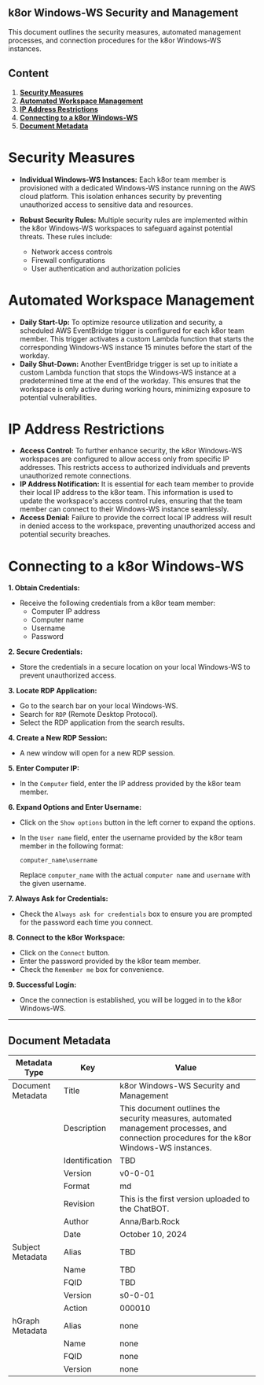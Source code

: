 ## k8or Windows-WS Security and Management

This document outlines the security measures, automated management processes, and connection procedures for the k8or Windows-WS instances.

## Content

1. **[Security Measures](#Security-Measures)**
2. **[Automated Workspace Management](#Automated-Workspace-Management)**
3. **[IP Address Restrictions](#IP-Address-Restrictions)**
4. **[Connecting to a k8or Windows-WS](#Connecting-to-a-k8or-Windows-WS)**
5. **[Document Metadata](#Document-Metadata)**

<h1 id="Security-Measures">Security Measures</h1>

* **Individual Windows-WS Instances:** Each k8or team member is provisioned with a dedicated Windows-WS instance running on the AWS cloud platform. This isolation enhances security by preventing unauthorized access to sensitive data and resources.
* **Robust Security Rules:** Multiple security rules are implemented within the k8or Windows-WS workspaces to safeguard against potential threats. These rules include:

  * Network access controls
  * Firewall configurations
  * User authentication and authorization policies

<h1 id="Automated-Workspace-Management">Automated Workspace Management</h1>

* **Daily Start-Up:** To optimize resource utilization and security, a scheduled AWS EventBridge trigger is configured for each k8or team member. This trigger activates a custom Lambda function that starts the corresponding Windows-WS instance 15 minutes before the start of the workday.
* **Daily Shut-Down:** Another EventBridge trigger is set up to initiate a custom Lambda function that stops the Windows-WS instance at a predetermined time at the end of the workday. This ensures that the workspace is only active during working hours, minimizing exposure to potential vulnerabilities.

<h1 id="IP-Address-Restrictions">IP Address Restrictions</h1>

* **Access Control:** To further enhance security, the k8or Windows-WS workspaces are configured to allow access only from specific IP addresses. This restricts access to authorized individuals and prevents unauthorized remote connections.
* **IP Address Notification:** It is essential for each team member to provide their local IP address to the k8or team. This information is used to update the workspace's access control rules, ensuring that the team member can connect to their Windows-WS instance seamlessly.
* **Access Denial:** Failure to provide the correct local IP address will result in denied access to the workspace, preventing unauthorized access and potential security breaches.

<h1 id="Connecting-to-a-k8or-Windows-WS">Connecting to a k8or Windows-WS</h1>

**1. Obtain Credentials:**
   * Receive the following credentials from a k8or team member:
     - Computer IP address
     - Computer name
     - Username
     - Password

**2. Secure Credentials:**
   * Store the credentials in a secure location on your local Windows-WS to prevent unauthorized access.

**3. Locate RDP Application:**
   * Go to the search bar on your local Windows-WS.
   * Search for `RDP` (Remote Desktop Protocol).
   * Select the RDP application from the search results.

**4. Create a New RDP Session:**
   * A new window will open for a new RDP session.

**5. Enter Computer IP:**
   * In the `Computer` field, enter the IP address provided by the k8or team member.

**6. Expand Options and Enter Username:**
   * Click on the `Show options` button in the left corner to expand the options.
   * In the `User name` field, enter the username provided by the k8or team member in the following format:

     ```
     computer_name\username
     ```

     Replace `computer_name` with the actual `computer name` and `username` with the given username.

**7. Always Ask for Credentials:**
   * Check the `Always ask for credentials` box to ensure you are prompted for the password each time you connect.

**8. Connect to the k8or Workspace:**
   * Click on the `Connect` button.
   * Enter the password provided by the k8or team member.
   * Check the `Remember me` box for convenience.

**9. Successful Login:**
   * Once the connection is established, you will be logged in to the k8or Windows-WS.

---

<h2 id="Document-Metadata">Document Metadata</h2>

| Metadata Type | Key | Value |
|---|---|---|
| Document Metadata | Title | k8or Windows-WS Security and Management |
| | Description | This document outlines the security measures, automated management processes, and connection procedures for the k8or Windows-WS instances. |
| | Identification | TBD | |
| | Version | v0-0-01 | |
| | Format | md | |
| | Revision | This is the first version uploaded to the ChatBOT. |
| | Author | Anna/Barb.Rock |
| | Date | October 10, 2024 |
| Subject Metadata | Alias | TBD |
| |  Name | TBD |
| |  FQID | TBD |
| |  Version | s0-0-01 |
| |  Action | 000010 |
| hGraph Metadata | Alias | none |
| |  Name | none |
| |  FQID | none |
| |  Version | none |